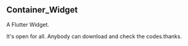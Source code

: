 ## Container_Widget

A Flutter Widget.

It's open for all. Anybody can download and check the codes.thanks.
